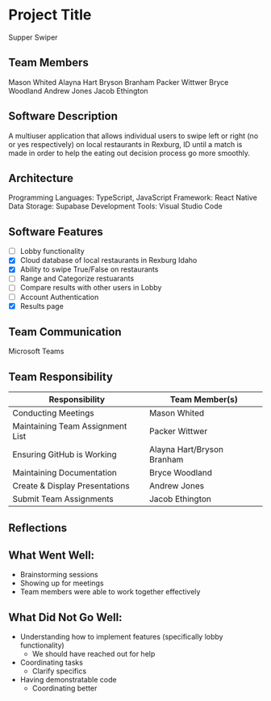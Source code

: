 # Project Title
Supper Swiper
## Team Members
Mason Whited
Alayna Hart
Bryson Branham
Packer Wittwer
Bryce Woodland
Andrew Jones
Jacob Ethington
## Software Description
A multiuser application that allows individual users to swipe left or right (no or yes respectively) on local restaurants in Rexburg, ID until a match is made in order to help the eating out decision process go more smoothly.

## Architecture
Programming Languages: TypeScript, JavaScript
Framework: React Native
Data Storage: Supabase
Development Tools: Visual Studio Code

## Software Features

* [ ] Lobby functionality
* [X] Cloud database of local restaurants in Rexburg Idaho
* [X] Ability to swipe True/False on restaurants
* [ ] Range and Categorize restuarants
* [ ] Compare results with other users in Lobby
* [ ] Account Authentication
* [X] Results page

## Team Communication
Microsoft Teams

## Team Responsibility

|Responsibility                      |Team Member(s)              |
|------------------------------------|----------------------------|
|Conducting Meetings                 |  Mason Whited              |
|Maintaining Team Assignment List    |  Packer Wittwer            |
|Ensuring GitHub is Working          |  Alayna Hart/Bryson Branham|
|Maintaining Documentation           |  Bryce Woodland            |
|Create & Display Presentations      |  Andrew Jones              |
|Submit Team Assignments             |  Jacob Ethington           |

## Reflections

## What Went Well:
-  Brainstorming sessions
-  Showing up for meetings
-  Team members were able to work together effectively

## What Did Not Go Well:
-  Understanding how to implement features (specifically lobby functionality)
    -  We should have reached out for help
-  Coordinating tasks
    -  Clarify specifics
-  Having demonstratable code
    -  Coordinating better